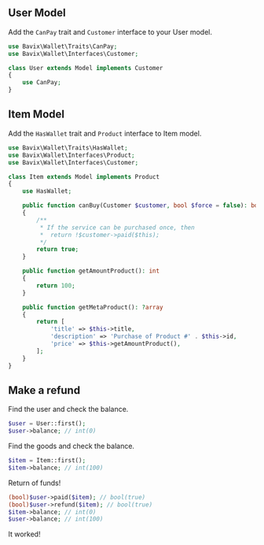 ## User Model

Add the `CanPay` trait and `Customer` interface to your User model.

```php
use Bavix\Wallet\Traits\CanPay;
use Bavix\Wallet\Interfaces\Customer;

class User extends Model implements Customer
{
    use CanPay;
}
```

## Item Model

Add the `HasWallet` trait and `Product` interface to Item model.

```php
use Bavix\Wallet\Traits\HasWallet;
use Bavix\Wallet\Interfaces\Product;
use Bavix\Wallet\Interfaces\Customer;

class Item extends Model implements Product
{
    use HasWallet;

    public function canBuy(Customer $customer, bool $force = false): bool
    {
        /**
         * If the service can be purchased once, then
         *  return !$customer->paid($this);
         */
        return true; 
    }

    public function getAmountProduct(): int
    {
        return 100;
    }

    public function getMetaProduct(): ?array
    {
        return [
            'title' => $this->title, 
            'description' => 'Purchase of Product #' . $this->id, 
            'price' => $this->getAmountProduct(),
        ];
    }
}
```

## Make a refund

Find the user and check the balance.

```php
$user = User::first();
$user->balance; // int(0)
```

Find the goods and check the balance.

```php
$item = Item::first();
$item->balance; // int(100)
```

Return of funds!

```php
(bool)$user->paid($item); // bool(true)
(bool)$user->refund($item); // bool(true)
$item->balance; // int(0)
$user->balance; // int(100)
```

It worked! 
